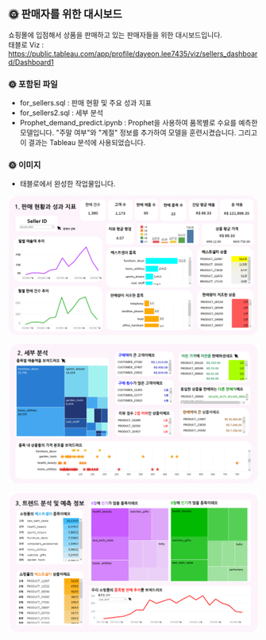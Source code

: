 ## 🌞 판매자를 위한 대시보드
쇼핑몰에 입점해서 상품을 판매하고 있는 판매자들을 위한 대시보드입니다.  
태블로 Viz :  
https://public.tableau.com/app/profile/dayeon.lee7435/viz/sellers_dashboard/Dashboard1
### 🌞 포함된 파일 
- for_sellers.sql : 판매 현황 및 주요 성과 지표
- for_sellers2.sql : 세부 분석
- Prophet_demand_predict.ipynb : Prophet을 사용하여 품목별로 수요를 예측한 모델입니다.
"주말 여부"와 "계절" 정보를 추가하여 모델을 훈련시켰습니다. 그리고 이 결과는 Tableau 분석에 사용되었습니다.
### 🌞 이미지
- 태블로에서 완성한 작업물입니다.

![firstpage](../Images/dashboard_first.png)  

![secondpage](../Images/dashboard_second.png)  

![thirdpage](../Images/dashboard_third.png)
